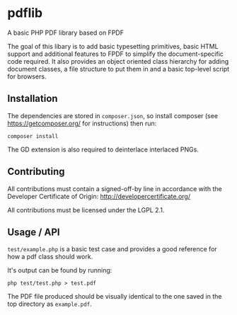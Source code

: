 # pdflib
A basic PHP PDF library based on FPDF

The goal of this libary is to add basic typesetting primitives, basic HTML support and additional features to FPDF to simplify the document-specific code required. It also provides an object oriented class hierarchy for adding document classes, a file structure to put them in and a basic top-level script for browsers.


## Installation
The dependencies are stored in `composer.json`, so install composer (see https://getcomposer.org/ for instructions) then run:

```
composer install
```

The GD extension is also required to deinterlace interlaced PNGs.


## Contributing
All contributions must contain a signed-off-by line in accordance with the Developer Certificate of Origin: http://developercertificate.org/

All contributions must be licensed under the LGPL 2.1.

## Usage / API
`test/example.php` is a basic test case and provides a good reference for how a pdf class should work.

It's output can be found by running:

`php test/test.php > test.pdf`

The PDF file produced should be visually identical to the one saved in the top directory as `example.pdf`.
